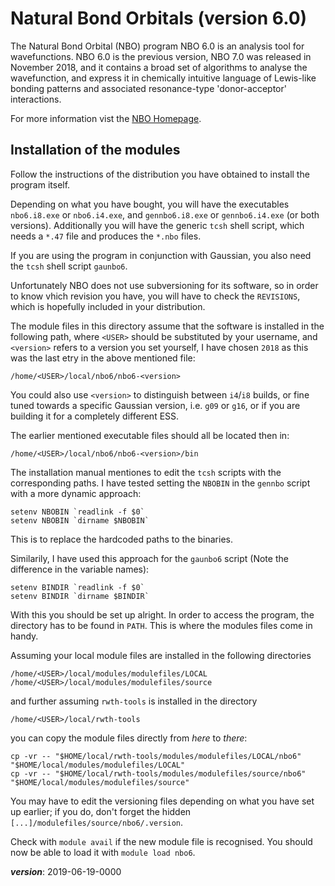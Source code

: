 # Natural Bond Orbitals (version 6.0)

The Natural Bond Orbital (NBO) program NBO 6.0 is an analysis tool for wavefunctions. 
NBO 6.0 is the previous version, NBO 7.0 was released in November 2018,
and it contains a broad set of algorithms to analyse the wavefunction, 
and express it in chemically intuitive language of Lewis-like bonding patterns 
and associated resonance-type 'donor-acceptor' interactions.

For more information vist the [NBO Homepage](http://nbo6.chem.wisc.edu/).

## Installation of the modules

Follow the instructions of the distribution you have obtained to install the program itself.

Depending on what you have bought, you will have the executables `nbo6.i8.exe` or `nbo6.i4.exe`,
and `gennbo6.i8.exe` or `gennbo6.i4.exe` (or both versions).
Additionally you will have the generic `tcsh` shell script, which needs a `*.47` file
and produces the `*.nbo` files.

If you are using the program in conjunction with Gaussian, 
you also need the `tcsh` shell script `gaunbo6`.

Unfortunately NBO does not use subversioning for its software,
so in order to know vhich revision you have, you will have to check the `REVISIONS`,
which is hopefully included in your distribution.

The module files in this directory assume that the software is installed in the following path,
where `<USER>` should be substituted by your username, 
and `<version>` refers to a version you set yourself, 
I have chosen `2018` as this was the last etry in the above mentioned file:
```
/home/<USER>/local/nbo6/nbo6-<version>
```
You could also use `<version>` to distinguish between `i4`/`i8` builds, 
or fine tuned towards a specific Gaussian version, i.e. `g09` or `g16`,
or if you are building it for a completely different ESS.

The earlier mentioned executable files should all be located then in:
```
/home/<USER>/local/nbo6/nbo6-<version>/bin
```

The installation manual mentiones to edit the `tcsh` scripts with the corresponding paths.
I have tested setting the `NBOBIN` in the `gennbo` script with a more dynamic approach:
```
setenv NBOBIN `readlink -f $0`
setenv NBOBIN `dirname $NBOBIN`
```
This is to replace the hardcoded paths to the binaries.

Similarily, I have used this approach for the `gaunbo6` script 
(Note the difference in the variable names):
```
setenv BINDIR `readlink -f $0`
setenv BINDIR `dirname $BINDIR`
```

With this you should be set up alright.
In order to access the program, the directory has to be found in `PATH`.
This is where the modules files come in handy.

Assuming your local module files are installed in the following directories
```
/home/<USER>/local/modules/modulefiles/LOCAL
/home/<USER>/local/modules/modulefiles/source
```
and further assuming `rwth-tools` is installed in the directory
```
/home/<USER>/local/rwth-tools
```
you can copy the module files directly from *here* to *there*:
```
cp -vr -- "$HOME/local/rwth-tools/modules/modulefiles/LOCAL/nbo6" "$HOME/local/modules/modulefiles/LOCAL"
cp -vr -- "$HOME/local/rwth-tools/modules/modulefiles/source/nbo6" "$HOME/local/modules/modulefiles/source"
```

You may have to edit the versioning files depending on what you have set up earlier;
if you do, don't forget the hidden `[...]/modulefiles/source/nbo6/.version`.

Check with `module avail` if the new module file is recognised.
You should now be able to load it with `module load nbo6`.

___version___: 2019-06-19-0000

